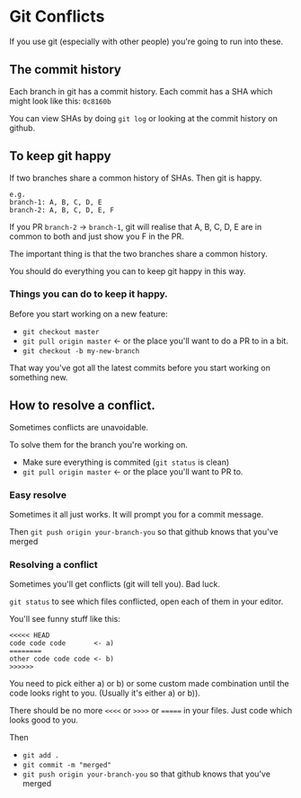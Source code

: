 # Git Conflicts

If you use git (especially with other people) you're going to run into these.


## The commit history
Each branch in git has a commit history. Each commit has a SHA which might look like this: `0c8160b`

You can view SHAs by doing `git log` or looking at the commit history on github.

## To keep git happy

If two branches share a common history of SHAs. Then git is happy.
```
e.g. 
branch-1: A, B, C, D, E
branch-2: A, B, C, D, E, F
```

If you PR `branch-2` -> `branch-1`, git will realise that A, B, C, D, E are in common to both and just show you F in the PR.

The important thing is that the two branches share a common history. 

You should do everything you can to keep git happy in this way. 

### Things you can do to keep it happy.

Before you start working on a new feature: 
* `git checkout master` 
* `git pull origin master` <- or the place you'll want to do a PR to in a bit. 
* `git checkout -b my-new-branch`

That way you've got all the latest commits before you start working on something new. 

## How to resolve a conflict.

Sometimes conflicts are unavoidable.

To solve them for the branch you're working on. 

* Make sure everything is commited (`git status` is clean)
* `git pull origin master` <- or the place you'll want to PR to.

### Easy resolve

Sometimes it all just works. It will prompt you for a commit message.

Then `git push origin your-branch-you` so that github knows that you've merged

### Resolving a conflict

Sometimes you'll get conflicts (git will tell you). Bad luck.

`git status` to see which files conflicted, open each of them in your editor. 

You'll see funny stuff like this:

```
<<<<< HEAD 
code code code       <- a)
========
other code code code <- b)
>>>>>>
```

You need to pick either a) or b) or some custom made combination until the code looks right to you. (Usually it's either a) or b)). 

There should be no more `<<<<` or `>>>>` or `=====` in your files. Just code which looks good to you.

Then 
* `git add .` 
* `git commit -m "merged"`
* `git push origin your-branch-you` so that github knows that you've merged



